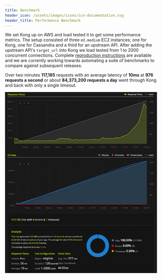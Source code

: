 ```yaml
---
title: Benchmark
header_icon: /assets/images/icons/icn-documentation.svg
header_title: Performance Benchmark
---
```


We set Kong up on AWS and load tested it to get some performance metrics. The setup consisted of three `m3.medium` EC2 instances; one for Kong, one for Cassandra and a third for an upstream API. After adding the upstream API's `target_url` into Kong we load tested from 1 to 2000 concurrent connections. Complete [reproduction instructions](https://gist.github.com/montanaflynn/01376991f0a3ad07059c) are available and we are currently working towards automating a suite of benchmarks to compare against subsequent releases.

Over two minutes **117,185** requests with an average latency of **10ms** at **976 requests a second** or about **84,373,200 requests a day** went through Kong and back with only a single timeout.

![Benchmark](/assets/images/benchmark.png)
